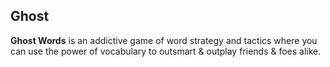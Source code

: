 ## Ghost ##

**Ghost Words** is an addictive game of word strategy and tactics where you can use the power of vocabulary to outsmart & outplay friends & foes alike. 

